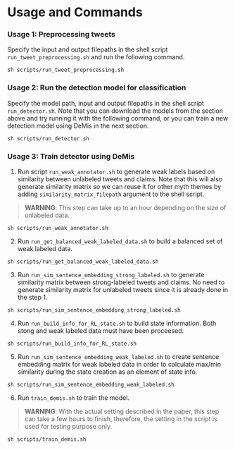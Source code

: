# Usage and Commands

### Usage 1: Preprocessing tweets
Specify the input and output filepaths in the shell script `run_tweet_preprocessing.sh` and run the following command.
```shell
sh scripts/run_tweet_preprocessing.sh
```

### Usage 2: Run the detection model for classification
Specify the model path, input and output filepaths in the shell script `run_detector.sh`. Note that you can download the models from the section above and try running it with the following command, or you can train a new detection model using DeMis in the next section.
```shell
sh scripts/run_detector.sh
```

### Usage 3: Train detector using DeMis
1. Run script `run_weak_annotator.sh` to generate weak labels based on similarity between unlabeled tweets and claims. Note that this will also generate similarity matrix so we can reuse it for other myth themes by adding `similarity_matrix_filepath` argument to the shell script.
> **WARNING**: This step can take up to an hour depending on the size of unlabeled data.
```shell
sh scripts/run_weak_annotator.sh
```
2. Run `run_get_balanced_weak_labeled_data.sh` to build a balanced set of weak labeled data.
```shell
sh scripts/run_get_balanced_weak_labeled_data.sh
```
3. Run `run_sim_sentence_embedding_strong_labeled.sh` to generate similarity matrix between strong-labeled tweets and claims. No need to generate similarity matrix for unlabeled tweets since it is already done in the step 1.
```shell
sh scripts/run_sim_sentence_embedding_strong_labeled.sh
```
4. Run `run_build_info_for_RL_state.sh` to build state information. Both stong and weak labeled data must have been proceesed.
```shell
sh scripts/run_build_info_for_RL_state.sh
```
5. Run `run_sim_sentence_embedding_weak_labeled.sh` to create sentence embedding matrix for weak labeled data in order to calculate max/min similarity during the state creation as an element of state info.
```shell
sh scripts/run_sim_sentence_embedding_weak_labeled.sh
```
6. Run `train_demis.sh` to train the model.
> **WARNING**: With the actual setting described in the paper, this step can take a few hours to finish, therefore, the setting in the script is used for testing purpose only.
```shell
sh scripts/train_demis.sh
```